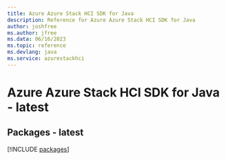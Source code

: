 ```yaml
---
title: Azure Azure Stack HCI SDK for Java
description: Reference for Azure Azure Stack HCI SDK for Java
author: joshfree
ms.author: jfree
ms.data: 06/16/2023
ms.topic: reference
ms.devlang: java
ms.service: azurestackhci
---
```

# Azure Azure Stack HCI SDK for Java - latest
## Packages - latest
[!INCLUDE [packages](azure-stack-hci-index.md)]